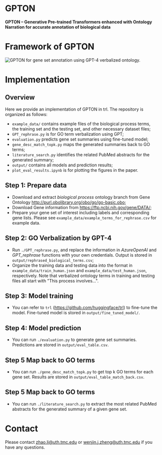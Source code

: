 # GPTON

**GPTON – Generative Pre-trained Transformers enhanced with Ontology Narration for accurate annotation of biological data**

# Framework of GPTON
![GPTON for gene set annotation using GPT-4 verbalized ontology.](./example_data/fig1.png)

# Implementation
## Overview
Here we provide an implementation of GPTON in trl. The repository is organized as follows:
- `example_data/` contains example files of the biological process terms, the training set and the testing set, and other necessary dataset files;
- `GPT_rephrase.py` is for GO term verbalization using GPT;
- `evaluation.py` predicts gene set summaries using fine-tuned model;
- `gene_desc_match_topk.py` maps the generated summaries back to GO terms;
- `literature_search.py` identifies the related PubMed abstracts for the generated summary;
- `output/` contains all models and prediction results;
- `plot_eval_results.ipynb` is for plotting the figures in the paper.


## Step 1: Prepare data
- Download and extract *biological process* ontology branch from Gene Ontology http://purl.obolibrary.org/obo/go/go-basic.obo;
- Download Gene information from https://ftp.ncbi.nih.gov/gene/DATA/;
- Prepare your gene set of interest including labels and corresponding gene lists. Please see `example_data/example_terms_for_rephrase.csv` for example data.
## Step 2: GO Verbalization by GPT-4
- Run `./GPT_rephrase.py`, and replace the information in *AzureOpenAI* and *GPT_rephrase* functions with your own credentials. Output is stored in `output/rephrased_biological_terms.csv`;
- Organize the training data and testing data into the format in `example_data/train_human.json` and `example_data/test_human.json`, respectively. Note that verbalized ontology terms in training and testing files all start with "This process involves...".
## Step 3: Model training
- You can refer to `trl` (https://github.com/huggingface/trl) to fine-tune the model. Fine-tuned model is stored in `output/fine_tuned_model/`.
## Step 4: Model prediction
- You can run `./evaluation.py` to generate gene set summaries. Predictions are stored in `output/eval_table.csv`.
## Step 5 Map back to GO terms
- You can run `./gene_desc_match_topk.py` to get top k GO terms for each gene set. Results are stored in `output/eval_table_match_back.csv`.
## Step 5 Map back to GO terms
- You can run `./literature_search.py` to extract the most related PubMed abstracts for the generated summary of a given gene set.

# Contact
Please contact zhao.li@uth.tmc.edu or wenjin.j.zheng@uth.tmc.edu if you have any questions.
